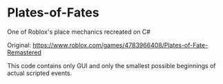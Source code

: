 # Plates-of-Fates
One of Roblox's place mechanics recreated on C#

Original: https://www.roblox.com/games/4783966408/Plates-of-Fate-Remastered

This code contains only GUI and only the smallest possible beginnings of actual scripted events.
